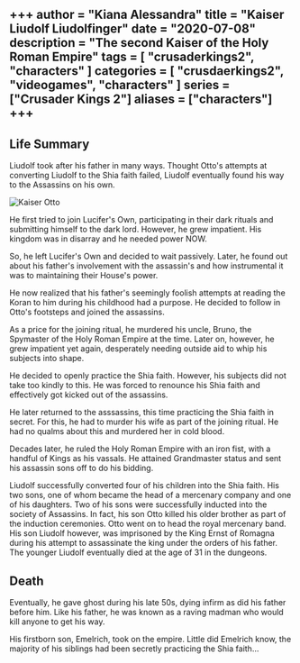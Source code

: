 +++
author = "Kiana Alessandra"
title = "Kaiser Liudolf Liudolfinger"
date = "2020-07-08"
description = "The second Kaiser of the Holy Roman Empire"
tags = [
    "crusaderkings2",
    "characters"
]
categories = [
    "crusdaerkings2",
    "videogames",
    "characters"
]
series = ["Crusader Kings 2"]
aliases = ["characters"]
+++
---

## Life Summary

Liudolf took after his father in many ways. Thought Otto's attempts at converting Liudolf to the Shia faith failed, Liudolf eventually found his way to the Assassins on his own.

![Kaiser Otto](http://localhost:1313/Liudolf.png)

He first tried to join Lucifer's Own, participating in their dark rituals and submitting himself to the dark lord. However, he grew impatient. His kingdom was in disarray and he needed power NOW.

So, he left Lucifer's Own and decided to wait passively. Later, he found out about his father's involvement with the assassin's and how instrumental it was to maintaining their House's power.

He now realized that his father's seemingly foolish attempts at reading the Koran to him during his childhood had a purpose. He decided to follow in Otto's footsteps and joined the assassins. 

As a price for the joining ritual, he murdered his uncle, Bruno, the Spymaster of the Holy Roman Empire at the time. Later on, however, he grew impatient yet again, desperately needing outside aid to whip his subjects into shape.

He decided to openly practice the Shia faith. However, his subjects did not take too kindly to this. He was forced to renounce his Shia faith and effectively got kicked out of the assassins.

He later returned to the asssassins, this time practicing the Shia faith in secret. For this, he had to murder his wife as part of the joining ritual. He had no qualms about this and murdered her in cold blood.

Decades later, he ruled the Holy Roman Empire with an iron fist, with a handful of Kings as his vassals. He attained Grandmaster status and sent his assassin sons off to do his bidding.


Liudolf successfully converted four of his children into the Shia faith. His two sons, one of whom became the head of a mercenary company and one of his daughters. Two of his sons were successfully inducted into the society of Assassins. In fact, his son Otto killed his older brother as part of the induction ceremonies. Otto went on to head the royal mercenary band. His son Liudolf however, was imprisoned by the King Ernst of Romagna during his attempt to assassinate the king under the orders of his father. The younger Liudolf eventually died at the age of 31 in the dungeons. 

## Death

Eventually, he gave ghost during his late 50s, dying infirm as did his father before him. Like his father, he was known as a raving madman who would kill anyone to get his way.

His firstborn son, Emelrich, took on the empire. Little did Emelrich know, the majority of his siblings had been secretly practicing the Shia faith...
